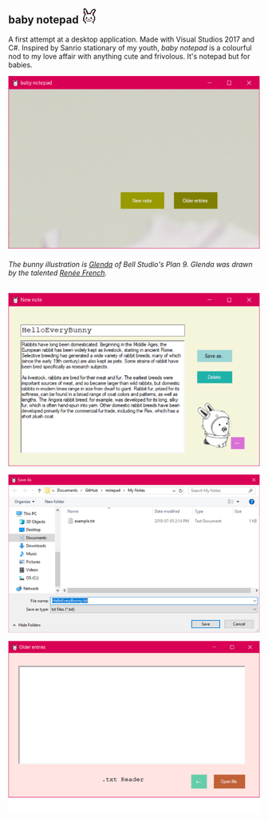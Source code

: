 ## baby notepad ![icon](baby_notepad/baby_notepad/Resources/bun_icon.png)

A first attempt at a desktop application. Made with Visual Studios 2017 and C#. Inspired by Sanrio stationary of my youth, *baby notepad* is a colourful nod to my love affair with anything cute and frivolous. It's notepad but for babies.

![screen_1](baby_notepad/baby_notepad/Resources/screenshots/1.png)  

###### The bunny illustration is [Glenda](https://9p.io/plan9/glenda.html) of Bell Studio's Plan 9. Glenda was drawn by the talented [Renée French](http://www.reneefrench.com/).
![screen_2](baby_notepad/baby_notepad/Resources/screenshots/2.png)  

![screen_3](baby_notepad/baby_notepad/Resources/screenshots/3.png)  

![screen_4](baby_notepad/baby_notepad/Resources/screenshots/4.png)  

